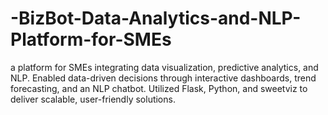 # -BizBot-Data-Analytics-and-NLP-Platform-for-SMEs
 a platform for SMEs integrating data visualization, predictive analytics, and NLP. Enabled data-driven decisions through interactive dashboards, trend forecasting, and an NLP chatbot. Utilized Flask, Python, and sweetviz to deliver scalable, user-friendly solutions.
